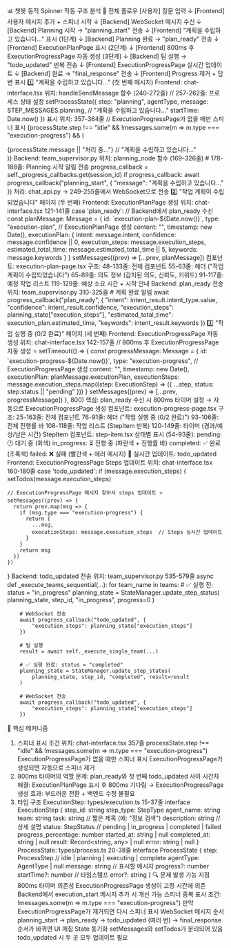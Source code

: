 📊 챗봇 동적 Spinner 작동 구조 분석
🔄 전체 플로우
[사용자] 질문 입력
   ↓
[Frontend] 사용자 메시지 추가 + 스피너 시작
   ↓
[Backend] WebSocket 메시지 수신
   ↓
[Backend] Planning 시작 → "planning_start" 전송
   ↓
[Frontend] "계획을 수립하고 있습니다..." 표시 (1단계)
   ↓
[Backend] Planning 완료 → "plan_ready" 전송
   ↓
[Frontend] ExecutionPlanPage 표시 (2단계)
   ↓
[Frontend] 800ms 후 ExecutionProgressPage 자동 생성 (3단계)
   ↓
[Backend] 팀 실행 → "todo_updated" 반복 전송
   ↓
[Frontend] ExecutionProgressPage 실시간 업데이트
   ↓
[Backend] 완료 → "final_response" 전송
   ↓
[Frontend] Progress 제거 + 답변 표시
1️⃣ "계획을 수립하고 있습니다..." (첫 번째 메시지)
Frontend: chat-interface.tsx
위치: handleSendMessage 함수 (240-272줄)
// 257-262줄: 프로세스 상태 설정
setProcessState({
  step: "planning",
  agentType,
  message: STEP_MESSAGES.planning,  // "계획을 수립하고 있습니다..."
  startTime: Date.now()
})
표시 위치: 357-364줄
// ExecutionProgressPage가 없을 때만 스피너 표시
{processState.step !== "idle" && !messages.some(m => m.type === "execution-progress") && (
  <div className="flex items-center gap-2 p-4 bg-muted/50 rounded-lg animate-pulse">
    <Loader2 className="w-4 h-4 animate-spin" />
    <span className="text-sm text-muted-foreground">
      {processState.message || "처리 중..."}  // "계획을 수립하고 있습니다..."
    </span>
  </div>
)}
Backend: team_supervisor.py
위치: planning_node 함수 (169-326줄)
# 178-188줄: Planning 시작 알림 전송
progress_callback = self._progress_callbacks.get(session_id)
if progress_callback:
    await progress_callback("planning_start", {
        "message": "계획을 수립하고 있습니다..."
    })
처리: chat_api.py → 249-255줄에서 WebSocket으로 전송
2️⃣ "작업 계획이 수립되었습니다" 페이지 (두 번째)
Frontend: ExecutionPlanPage 생성
위치: chat-interface.tsx 121-141줄
case 'plan_ready':
  // Backend에서 plan_ready 수신
  const planMessage: Message = {
    id: `execution-plan-${Date.now()}`,
    type: "execution-plan",  // ExecutionPlanPage 생성
    content: "",
    timestamp: new Date(),
    executionPlan: {
      intent: message.intent,
      confidence: message.confidence || 0,
      execution_steps: message.execution_steps,
      estimated_total_time: message.estimated_total_time || 5,
      keywords: message.keywords
    }
  }
  setMessages((prev) => [...prev, planMessage])
컴포넌트: execution-plan-page.tsx
구조:
48-133줄: 전체 컴포넌트
55-63줄: 헤더 ("작업 계획이 수립되었습니다")
65-89줄: 의도 정보 (감지된 의도, 신뢰도, 키워드)
91-117줄: 예정 작업 리스트
119-129줄: 예상 소요 시간 + 시작 안내
Backend: plan_ready 전송
위치: team_supervisor.py 310-325줄
# 계획 완료 알림
await progress_callback("plan_ready", {
    "intent": intent_result.intent_type.value,
    "confidence": intent_result.confidence,
    "execution_steps": planning_state["execution_steps"],
    "estimated_total_time": execution_plan.estimated_time,
    "keywords": intent_result.keywords
})
3️⃣ "작업 실행 중 (0/2 완료)" 페이지 (세 번째)
Frontend: ExecutionProgressPage 자동 생성
위치: chat-interface.tsx 142-157줄
// 800ms 후 ExecutionProgressPage 자동 생성 ⭐
setTimeout(() => {
  const progressMessage: Message = {
    id: `execution-progress-${Date.now()}`,
    type: "execution-progress",  // ExecutionProgressPage 생성
    content: "",
    timestamp: new Date(),
    executionPlan: planMessage.executionPlan,
    executionSteps: message.execution_steps.map((step: ExecutionStep) => ({
      ...step,
      status: step.status || "pending"
    }))
  }
  setMessages((prev) => [...prev, progressMessage])
}, 800)
핵심: plan_ready 수신 시 800ms 타이머 설정 → 자동으로 ExecutionProgressPage 생성
컴포넌트: execution-progress-page.tsx
구조:
25-163줄: 전체 컴포넌트
76-91줄: 헤더 ("작업 실행 중 (0/2 완료)")
93-106줄: 전체 진행률 바
108-118줄: 작업 리스트 (StepItem 반복)
120-149줄: 타이머 (경과/예상/남은 시간)
StepItem 컴포넌트: step-item.tsx
상태별 표시 (54-93줄):
pending: 🕐 대기 중 (회색)
in_progress: ⏳ 진행 중 (파란색 + 진행률 바)
completed: ✅ 완료 (초록색)
failed: ❌ 실패 (빨간색 + 에러 메시지)
🔄 실시간 업데이트: todo_updated
Frontend: ExecutionProgressPage Steps 업데이트
위치: chat-interface.tsx 160-180줄
case 'todo_updated':
  if (message.execution_steps) {
    setTodos(message.execution_steps)
    
    // ExecutionProgressPage 메시지 찾아서 steps 업데이트 ⭐
    setMessages((prev) => {
      return prev.map(msg => {
        if (msg.type === "execution-progress") {
          return {
            ...msg,
            executionSteps: message.execution_steps  // Steps 실시간 업데이트
          }
        }
        return msg
      })
    })
  }
Backend: todo_updated 전송
위치: team_supervisor.py 535-579줄
async def _execute_teams_sequential(...):
    for team_name in teams:
        # ✅ 실행 전: status = "in_progress"
        planning_state = StateManager.update_step_status(
            planning_state, step_id, "in_progress", progress=0
        )
        
        # WebSocket 전송
        await progress_callback("todo_updated", {
            "execution_steps": planning_state["execution_steps"]
        })
        
        # 팀 실행
        result = await self._execute_single_team(...)
        
        # ✅ 실행 완료: status = "completed"
        planning_state = StateManager.update_step_status(
            planning_state, step_id, "completed", result=result
        )
        
        # WebSocket 전송
        await progress_callback("todo_updated", {
            "execution_steps": planning_state["execution_steps"]
        })
🎯 핵심 메커니즘
1. 스피너 표시 조건
위치: chat-interface.tsx 357줄
processState.step !== "idle" && !messages.some(m => m.type === "execution-progress")
ExecutionProgressPage가 없을 때만 스피너 표시
ExecutionProgressPage가 생성되면 자동으로 스피너 제거
2. 800ms 타이머의 역할
문제: plan_ready와 첫 번째 todo_updated 사이 시간차
해결: ExecutionPlanPage 표시 후 800ms 기다림 → ExecutionProgressPage 생성
효과: 부드러운 전환 + 백엔드 수정 불필요
3. 타입 구조
ExecutionStep: types/execution.ts 15-37줄
interface ExecutionStep {
  step_id: string
  step_type: StepType
  agent_name: string
  team: string
  task: string           // 짧은 제목 (예: "정보 검색")
  description: string    // 상세 설명
  status: StepStatus     // pending | in_progress | completed | failed
  progress_percentage: number
  started_at: string | null
  completed_at: string | null
  result: Record<string, any> | null
  error: string | null
}
ProcessState: types/process.ts 20-38줄
interface ProcessState {
  step: ProcessStep           // idle | planning | executing | complete
  agentType: AgentType | null
  message: string             // 표시할 메시지
  progress?: number
  startTime?: number          // 타임스탬프
  error?: string
}
🔍 문제 발생 가능 지점
800ms 타이머 의존성
ExecutionProgressPage 생성이 고정 시간에 의존
Backend에서 execution_start 메시지 추가 시 개선 가능
스피너 중복 표시
조건: !messages.some(m => m.type === "execution-progress")
만약 ExecutionProgressPage가 제거되면 다시 스피너 표시
WebSocket 메시지 순서
planning_start → plan_ready → todo_updated (여러 번) → final_response
순서가 바뀌면 UI 깨짐
State 동기화
setMessages와 setTodos가 분리되어 있음
todo_updated 시 두 곳 모두 업데이트 필요